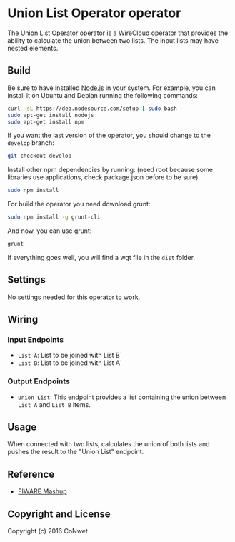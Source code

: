 Union List Operator operator
======================

The Union List Operator operator is a WireCloud operator that provides the ability to calculate the union between two lists.
The input lists may have nested elements.

Build
-----

Be sure to have installed [Node.js](http://node.js) in your system. For example, you can install it on Ubuntu and Debian running the following commands:

```bash
curl -sL https://deb.nodesource.com/setup | sudo bash -
sudo apt-get install nodejs
sudo apt-get install npm
```

If you want the last version of the operator, you should change to the `develop` branch:

```bash
git checkout develop
```

Install other npm dependencies by running: (need root because some libraries use applications, check package.json before to be sure)

```bash
sudo npm install
```

For build the operator you need download grunt:

```bash
sudo npm install -g grunt-cli
```

And now, you can use grunt:

```bash
grunt
```

If everything goes well, you will find a wgt file in the `dist` folder.

## Settings

No settings needed for this operator to work.

## Wiring

### Input Endpoints

- `List A`: List to be joined with List B`
- `List B`: List to be joined with List A`

### Output Endpoints

- `Union List`: This endpoint provides a list containing the union between `List A` and `List B` items.

## Usage

When connected with two lists, calculates the union of both lists and pushes the result to the "Union List" endpoint.

## Reference

- [FIWARE Mashup](https://mashup.lab.fiware.org/)

## Copyright and License

Copyright (c) 2016 CoNwet
